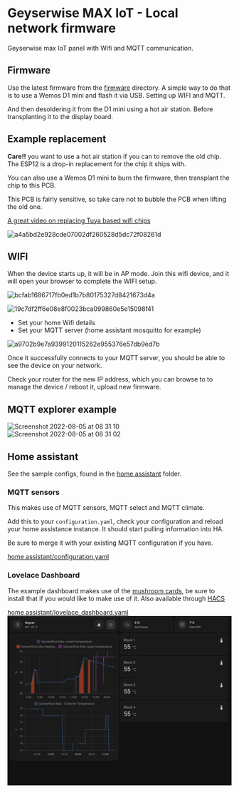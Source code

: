 # Geyserwise MAX IoT - Local network firmware
Geyserwise max IoT panel with Wifi and MQTT communication.

## Firmware
Use the latest firmware from the [firmware](./firmware/) directory. A simple way to do that is to use a Wemos D1 mini and flash it via USB. Setting up WIFI and MQTT. 

And then desoldering it from the D1 mini using a hot air station. Before transplanting it to the display board.
## Example replacement
**Care!!** you want to use a hot air station if you can to remove the old chip. The ESP12 is a drop-in replacement for the chip it ships with.

You can also use a Wemos D1 mini to burn the firmware, then transplant the chip to this PCB.

This PCB is fairly sensitive, so take care not to bubble the PCB when lifting the old one.

[A great video on replacing Tuya based wifi chips](https://www.youtube.com/watch?v=d_HpkIiWC3Y&ab_channel=digiblurDIY)

![a4a5bd2e928cde07002df260528d5dc72f08261d](https://user-images.githubusercontent.com/3243014/183018265-a6c1255a-5d1d-4866-90fb-7c0b67b4b9d1.jpeg)

## WIFI
When the device starts up, it will be in AP mode. Join this wifi device, and it will open your browser to complete the WIFI setup. 

![bcfab1686717fb0ed1b7b80175327d8421673d4a](https://user-images.githubusercontent.com/3243014/183018742-6bc05e29-fab0-46b3-b8bc-b254f5ac3cf9.jpeg)

![19c7df2ff6e08e8f0023bca099860e5e15098f41](https://user-images.githubusercontent.com/3243014/183018749-933d93c7-fd7b-402e-9b3f-cb42b4a491eb.jpeg)

 - Set your home Wifi details
 - Set your MQTT server (home assistant mosquitto for example)

![a9702b9e7a9399120115262e955376e57db9ed7b](https://user-images.githubusercontent.com/3243014/183018758-35b827db-b694-406e-9929-b5eb52ad24b9.jpeg)

Once it successfully connects to your MQTT server, you should be able to see the device on your network. 

Check your router for the new IP address, which you can browse to to manage the device / reboot it, upload new firmware. 

## MQTT explorer example
![Screenshot 2022-08-05 at 08 31 10](https://user-images.githubusercontent.com/3243014/183018238-c2636b6b-c90b-44f5-bb92-38d4509a08a3.png)
![Screenshot 2022-08-05 at 08 31 02](https://user-images.githubusercontent.com/3243014/183018247-2067188f-b38c-41bf-b003-810c07d436d2.png)

## Home assistant
See the sample configs, found in the [home assistant](./home%20assistant/) folder.

### MQTT sensors
This makes use of MQTT sensors, MQTT select and MQTT climate.  

Add this to your `configuration.yaml`, check your configuration and reload your home assistance instance. It should start pulling information into HA. 

Be sure to merge it with your existing MQTT configuration if you have.

[home assistant/configuration.yaml](home%20assistant/configuration.yaml)

### Lovelace Dashboard

The example dashboard makes use of the [mushroom cards](https://github.com/piitaya/lovelace-mushroom), be sure to install that if you would like to make use of it. Also available through [HACS](https://hacs.xyz/)

[home assistant/lovelace_dashboard.yaml](home%20assistant/lovelace_dashboard.yaml)
![Lovelace Dashboard](./home%20assistant/lovelace_dashboard.png)

